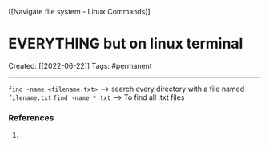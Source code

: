 [[Navigate file system - Linux Commands]]

# EVERYTHING but on linux terminal
Created:  [[2022-06-22]]
Tags: #permanent 

---
`find -name <filename.txt>` --> search every directory with a file named `filename.txt`
`find -name *.txt` --> To find all .txt files















### References
1. 